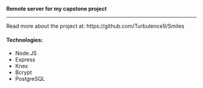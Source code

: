 **Remote server for my capstone project**
<hr>
Read more about the project at: https://github.com/Turbulence9/Smiles

#### Technologies:
* Node.JS
* Express
* Knex
* Bcrypt
* PostgreSQL
